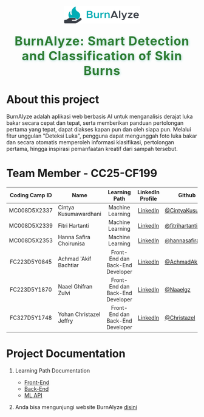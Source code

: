<div align="center">
  <img src="https://github.com/CC25-CF199/.github/blob/master/profile/assets/icon.png" alt="Logo BurnAlyze" style="width: 40%; margin-bottom: 24px;">

  <h2 style="margin-top: 0; color: #2e7d32; font-size: 2rem; font-weight: bold; text-shadow: 1px 1px 6px #b2dfdb; letter-spacing: 1px;">BurnAlyze: Smart Detection and Classification of Skin Burns</h2>
</div>

# About this project 

BurnAlyze adalah aplikasi web berbasis AI untuk menganalisis derajat luka bakar secara cepat dan tepat, serta memberikan panduan pertolongan pertama yang tepat, dapat diakses kapan pun dan oleh siapa pun. Melalui fitur unggulan "Deteksi Luka", pengguna dapat mengunggah foto luka bakar dan secara otomatis memperoleh informasi klasifikasi, pertolongan pertama, hingga inspirasi pemanfaatan kreatif dari sampah tersebut.

# Team Member - CC25-CF199

<div align="center">
  
| Coding Camp ID       |           Name            |   Learning Path    | LinkedIn Profile | Github | Status |
|:----------------:|---------------------------|:------------------:|:-----------------------------------------:|-------------------------------------------------------------------|:---------------------------------|
| MC008D5X2337       | Cintya Kusumawardhani              | Machine Learning                    | [LinkedIn](https://www.linkedin.com/in/cintyakusumawardhani/) | [@CintyaKusumaa](https://github.com/CintyaKusumaa) | Active |
| MC008D5X2339      | Fitri Hartanti   | Machine Learning                    | [LinkedIn](https://www.linkedin.com/in/fitri-hartanti-1858a224a/) | [@fitrihartanti4](https://github.com/fitrihartanti4) | Active |
| MC008D5X2353      | Hanna Safira Choirunisa		  | Machine Learning                    | [LinkedIn](https://www.linkedin.com/in/hannasafirachoirunisa/) | [@hannasafirac](https://github.com/hannasafirac) | Active |
| FC223D5Y0845      | Achmad 'Akif Bachtiar       | Front-End dan Back-End Developer    | [LinkedIn](https://www.linkedin.com/in/achmad-akif-bachtiar-76814a193/) | [@AchmadAkif](https://github.com/AchmadAkif) | Active |
| FC223D5Y1870      | Naael Ghifran Zulvi               | Front-End dan Back-End Developer    | [LinkedIn](https://www.linkedin.com/in/naael-ghifran-zulvi-286592335) | [@Naaelgz](https://github.com/Naaelgz) | Active |
| FC327D5Y1748      | Yohan Christazel Jeffry                | Front-End dan Back-End Developer    | [LinkedIn](https://www.linkedin.com/in/yohan-christazel-jeffry-049a20290/) | [@Christazel](https://github.com/Christazel) | Active |

</div>

# Project Documentation

1. Learning Path Documentation

   - [Front-End](https://github.com/CC25-CF199/burnalyze-frontend)
   - [Back-End](https://github.com/CC25-CF199/burnalyze-backend)
   - [ML API](https://github.com/CC25-CF199/ml-wrapper-api)

2. Anda bisa mengunjungi website BurnAlyze [disini](https://burnalyze.netlify.app/)
